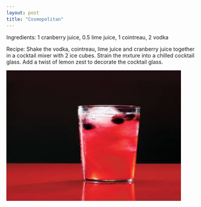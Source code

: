 ```yaml
---
layout: post
title: "Cosmopolitan"
---
```


Ingredients: 1 cranberry juice, 0.5 lime juice, 1 cointreau, 2 vodka

Recipe: Shake the vodka, cointreau, lime juice and cranberry juice together in a cocktail mixer with 2 ice cubes. Strain the mxture into a chilled cocktail glass. Add a twist of lemon zest to decorate the cocktail glass.

<img src="download-1.jpg" alt="Flowers in Chania" width="460" height="345">
